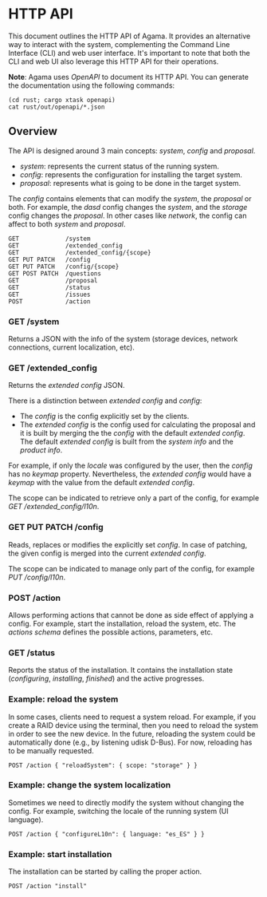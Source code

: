 # HTTP API

This document outlines the HTTP API of Agama. It provides an alternative way to interact with the system, complementing the Command Line Interface (CLI) and web user interface. It's important to note that both the CLI and web UI also leverage this HTTP API for their operations.

**Note**: Agama uses *OpenAPI* to document its HTTP API. You can generate the documentation using the following commands:

```shell
(cd rust; cargo xtask openapi)
cat rust/out/openapi/*.json
```

## Overview

The API is designed around 3 main concepts: *system*, *config* and *proposal*.

* *system*: represents the current status of the running system.
* *config*: represents the configuration for installing the target system.
* *proposal*: represents what is going to be done in the target system.

The *config* contains elements that can modify the *system*, the *proposal* or both. For example, the *dasd* config changes the *system*, and the *storage* config changes the *proposal*. In other cases like *network*, the config can affect to both *system* and *proposal*.

~~~
GET             /system
GET             /extended_config
GET             /extended_config/{scope}
GET PUT PATCH   /config
GET PUT PATCH   /config/{scope}
GET POST PATCH  /questions
GET             /proposal
GET             /status
GET             /issues
POST            /action
~~~

### GET /system

Returns a JSON with the info of the system (storage devices, network connections, current localization, etc).

### GET /extended_config

Returns the *extended config* JSON.

There is a distinction between *extended config* and *config*:

* The *config* is the config explicitly set by the clients.
* The *extended config* is the config used for calculating the proposal and it is built by merging the the *config* with the default *extended config*. The default *extended config* is built from the *system info* and the *product info*.

For example, if only the *locale* was configured by the user, then the *config*  has no *keymap* property. Nevertheless, the *extended config* would have a *keymap* with the value from the default *extended config*.

The scope can be indicated to retrieve only a part of the config, for example *GET /extended_config/l10n*.

### GET PUT PATCH /config

Reads, replaces or modifies the explicitly set *config*. In case of patching, the given config is merged into the current *extended config*.

The scope can be indicated to manage only part of the config, for example *PUT /config/l10n*.

### POST /action

Allows performing actions that cannot be done as side effect of applying a config. For example, start the installation, reload the system, etc. The *actions schema* defines the possible actions, parameters, etc.

### GET /status

Reports the status of the installation. It contains the installation state (*configuring*, *installing*, *finished*) and the active progresses.

### Example: reload the system

In some cases, clients need to request a system reload. For example, if you create a RAID device using the terminal, then you need to reload the system in order to see the new device. In the future, reloading the system could be automatically done (e.g., by listening udisk D-Bus). For now, reloading has to be manually requested.

~~~
POST /action { "reloadSystem": { scope: "storage" } }
~~~

### Example: change the system localization

Sometimes we need to directly modify the system without changing the config. For example, switching the locale of the running system (UI language).

~~~
POST /action { "configureL10n": { language: "es_ES" } }
~~~

### Example: start installation

The installation can be started by calling the proper action.

~~~
POST /action "install"
~~~
